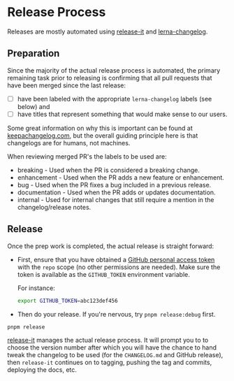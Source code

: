 # Release Process

Releases are mostly automated using
[release-it](https://github.com/release-it/release-it/) and
[lerna-changelog](https://github.com/lerna/lerna-changelog/).

## Preparation

Since the majority of the actual release process is automated, the primary remaining task prior to releasing is confirming that all pull requests that have been merged since the last release:

- [ ] have been labeled with the appropriate `lerna-changelog` labels (see below) and
- [ ] have titles that represent something that would make sense to our users.

Some great information on why this is important can be found at [keepachangelog.com](https://keepachangelog.com/en/1.0.0/), but the overall guiding principle here is that changelogs are for humans, not machines.

When reviewing merged PR's the labels to be used are:

- breaking - Used when the PR is considered a breaking change.
- enhancement - Used when the PR adds a new feature or enhancement.
- bug - Used when the PR fixes a bug included in a previous release.
- documentation - Used when the PR adds or updates documentation.
- internal - Used for internal changes that still require a mention in the changelog/release notes.

## Release

Once the prep work is completed, the actual release is straight forward:

- First, ensure that you have obtained a [GitHub personal access token][generate-token] with the `repo` scope (no other permissions are needed). Make sure the token is available as the `GITHUB_TOKEN` environment variable.

  For instance:

  ```bash
  export GITHUB_TOKEN=abc123def456
  ```

[generate-token]: https://github.com/settings/tokens/new?scopes=repo&description=GITHUB_TOKEN+env+variable

- Then do your release. If you're nervous, try `pnpm release:debug` first.

```sh
pnpm release
```

[release-it](https://github.com/release-it/release-it/) manages the actual release process. It will prompt you to to choose the version number after which you will have the chance to hand tweak the changelog to be used (for the `CHANGELOG.md` and GitHub release), then `release-it` continues on to tagging, pushing the tag and commits, deploying the docs, etc.
